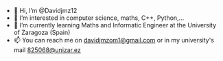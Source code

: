 - 👋 Hi, I’m @Davidjmz12
- 👀 I’m interested in computer science, maths, C++, Python,...
- 🌱 I’m currently learning Maths and Informatic Engineer at the University of Zaragoza (Spain)
- 📫 You can reach me on davidjmzom1@gmail.com or in my university's mail 825068@unizar.ez

<!---
Davidjmz12/Davidjmz12 is a ✨ special ✨ repository because its `README.md` (this file) appears on your GitHub profile.
You can click the Preview link to take a look at your changes.
--->

